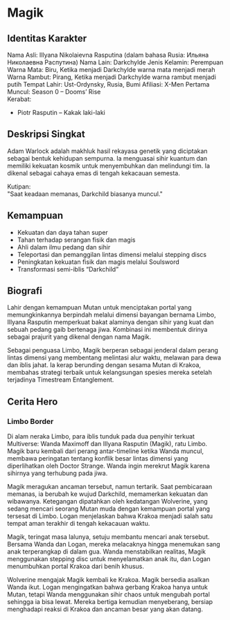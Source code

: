 # Magik

## Identitas Karakter

Nama Asli: Illyana Nikolaievna Rasputina (dalam bahasa Rusia: Ильяна Николаевна Распутина)
Nama Lain: Darkchylde
Jenis Kelamin: Perempuan
Warna Mata: Biru, Ketika menjadi Darkchylde warna mata menjadi merah 
Warna Rambut: Pirang, Ketika menjadi Darkchylde warna rambut menjadi putih
Tempat Lahir: Ust-Ordynsky, Rusia, Bumi 
Afiliasi: X-Men
Pertama Muncul: Season 0 – Dooms’ Rise  
Kerabat:
- Piotr Rasputin – Kakak laki-laki

## Deskripsi Singkat

Adam Warlock adalah makhluk hasil rekayasa genetik yang diciptakan sebagai bentuk kehidupan sempurna. Ia menguasai sihir kuantum dan memiliki kekuatan kosmik untuk menyembuhkan dan melindungi tim. Ia dikenal sebagai cahaya emas di tengah kekacauan semesta.

Kutipan:  
"Saat keadaan memanas, Darkchild biasanya muncul."

## Kemampuan

- Kekuatan dan daya tahan super
- Tahan terhadap serangan fisik dan magis
- Ahli dalam ilmu pedang dan sihir
- Teleportasi dan pemanggilan lintas dimensi melalui stepping discs
- Peningkatan kekuatan fisik dan magis melalui Soulsword
- Transformasi semi-iblis “Darkchild”

## Biografi 

Lahir dengan kemampuan Mutan untuk menciptakan portal yang memungkinkannya berpindah melalui dimensi bayangan bernama Limbo, Illyana Rasputin memperkuat bakat alaminya dengan sihir yang kuat dan sebuah pedang gaib bertenaga jiwa. Kombinasi ini membentuk dirinya sebagai prajurit yang dikenal dengan nama Magik.

Sebagai penguasa Limbo, Magik berperan sebagai jenderal dalam perang lintas dimensi yang membentang melintasi alur waktu, melawan para dewa dan iblis jahat. Ia kerap berunding dengan sesama Mutan di Krakoa, membahas strategi terbaik untuk kelangsungan spesies mereka setelah terjadinya Timestream Entanglement.

## Cerita Hero 

### Limbo Border
Di alam neraka Limbo, para iblis tunduk pada dua penyihir terkuat Multiverse: Wanda Maximoff dan Illyana Rasputin (Magik), ratu Limbo. Magik baru kembali dari perang antar-timeline ketika Wanda muncul, membawa peringatan tentang konflik besar lintas dimensi yang diperlihatkan oleh Doctor Strange. Wanda ingin merekrut Magik karena sihirnya yang terhubung pada jiwa.

Magik meragukan ancaman tersebut, namun tertarik. Saat pembicaraan memanas, ia berubah ke wujud Darkchild, memamerkan kekuatan dan wibawanya. Ketegangan dipatahkan oleh kedatangan Wolverine, yang sedang mencari seorang Mutan muda dengan kemampuan portal yang tersesat di Limbo. Logan menjelaskan bahwa Krakoa menjadi salah satu tempat aman terakhir di tengah kekacauan waktu.

Magik, teringat masa lalunya, setuju membantu mencari anak tersebut. Bersama Wanda dan Logan, mereka melacaknya hingga menemukan sang anak terperangkap di dalam gua. Wanda menstabilkan realitas, Magik menggunakan stepping disc untuk menyelamatkan anak itu, dan Logan menumbuhkan portal Krakoa dari benih khusus.

Wolverine mengajak Magik kembali ke Krakoa. Magik bersedia asalkan Wanda ikut. Logan mengingatkan bahwa gerbang Krakoa hanya untuk Mutan, tetapi Wanda menggunakan sihir chaos untuk mengubah portal sehingga ia bisa lewat. Mereka bertiga kemudian menyeberang, bersiap menghadapi reaksi di Krakoa dan ancaman besar yang akan datang.